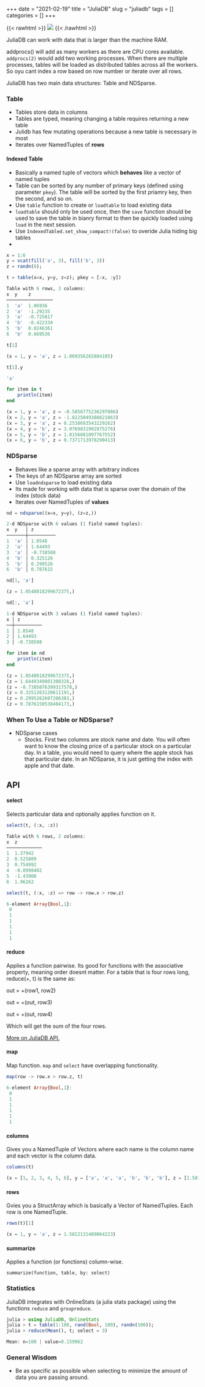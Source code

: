 +++ 
date = "2021-02-19"
title = "JuliaDB"
slug = "juliadb"
tags = []
categories = []
+++

{{< rawhtml >}}
<img src="/images/julia_db_logo.png" style="max-height: 400px;">
{{< /rawhtml >}}


JuliaDB can work with data that is larger than the machine RAM.

addprocs() will add as many workers as there are CPU cores available. `addprocs(2)` would add two working processes. When there are multiple processes, tables will be loaded as distributed tables across all the workers. So oyu cant index a row based on row number or iterate over all rows.

JuliaDB has two main data structures: Table and NDSparse.

### Table
- Tables store data in columns
- Tables are typed, meaning changing a table requires returning a new table
- Julidb has few mutating operations because a new table is necessary in most
- Iterates over NamedTuples of __rows__

#### Indexed Table
- Basically a named tuple of vectors which __behaves__ like a vector of named tuples
- Table can be sorted by any number of primary keys (defined using parameter `pkey`). The table will be sorted by the first priamry key, then the second, and so on.
- Use `table` function to create or `loadtable` to load existing data
- `loadtable` should only be used once, then the `save` function should be used to save the table in bianry format to then be quickly loaded using `load` in the next session.
- Use `IndexedTabled.set_show_compact!(false)` to overide Julia hiding big tables
-

```julia
x = 1:6
y = vcat(fill('a', 3), fill('b', 3))
z = randn(6);

t = table(x=x, y=y, z=z); pkey = [:x, :y])

Table with 6 rows, 3 columns:
x  y    z
─────────────────
1  'a'  1.06936
2  'a'  -1.29235
3  'a'  -0.725817
4  'b'  -0.422334
5  'b'  0.0246361
6  'b'  0.669536
```
```julia
t[1]

(x = 1, y = 'a', z = 1.069356265804105)
```
```julia
t[1].y

'a'
```
```julia
for item in t
    println(item)
end

(x = 1, y = 'a', z = -0.5856775236297086)
(x = 2, y = 'a', z = -1.8225049388821863)
(x = 3, y = 'a', z = 0.2538693543229162)
(x = 4, y = 'b', z = 3.0769831992975276)
(x = 5, y = 'b', z = 1.0156881097767552)
(x = 6, y = 'b', z = 0.7371713978290413)
```

### NDSparse
- Behaves like a sparse array with arbitrary indices
- The keys of an NDSparse array are sorted
- Use `loadndsparse` to load existing data
- Its made for working with data that is sparse over the domain of the index (stock data)
- Iterates over NamedTuples of __values__

```julia
nd = ndsparse((x=x, y=y), (z=z,))

2-d NDSparse with 6 values (1 field named tuples):
x  y   │ z
───────┼──────────
1  'a' │ 1.0548
2  'a' │ 1.64493
3  'a' │ -0.738508
4  'b' │ 0.325126
5  'b' │ 0.299526
6  'b' │ 0.787615
```
```julia
nd[1, 'a']

(z = 1.0548018299672375,)
```
```julia
nd[:, 'a']

1-d NDSparse with 3 values (1 field named tuples):
x │ z
──┼──────────
1 │ 1.0548
2 │ 1.64493
3 │ -0.738508
```
```julia
for item in nd
    println(item)
end

(z = 1.0548018299672375,)
(z = 1.6449349801308328,)
(z = -0.7385076399317578,)
(z = 0.3251263120611191,)
(z = 0.2995262607206383,)
(z = 0.7876150538404173,)
```


### When To Use a Table or NDSparse?
- NDSparse cases
    - Stocks. First two columns are stock name and date. You will often want to know the closing price of a particular stock on a particular day. In a table, you would need to query where the apple stock has that particular date. In an NDSparse, it is just getting the index with apple and that date.


## API


#### select

Selects particular data and optionally applies function on it.

```julia
select(t, (:x, :z))

Table with 6 rows, 2 columns:
x  z
─────────────
1  1.37942
2  0.525809
3  0.754992
4  -0.0998402
5  -1.43908
6  1.96262
```
```julia
select(t, (:x, :z) => row -> row.x > row.z)

6-element Array{Bool,1}:
 0
 1
 1
 1
 1
 1
```

#### reduce

Applies a function pairwise. Its good for functions with the associative property, meaning order doesnt matter. For a table that is four rows long, reduce(+, t) is the same as:

out = +(row1, row2)

out = +(out, row3)

out = +(out, row4)

Which will get the sum of the four rows.

[More on JuliaDB API.](https://juliadb.juliadata.org/latest/api/)


#### map

Map function. `map` and `select` have overlapping functionality.

```julia
map(row -> row.x > row.z, t)

6-element Array{Bool,1}:
 0
 1
 1
 1
 1
 1
````

#### columns

Gives you a NamedTuple of Vectors where each name is the column name and each vector is the column data.

```julia
columns(t)

(x = [1, 2, 3, 4, 5, 6], y = ['a', 'a', 'a', 'b', 'b', 'b'], z = [1.5812131489064223, -0.5545552318128536, -0.5490833373597503, 0.291760065744581, -1.411530524868723, -1.449557749618286])
```

#### rows

Gvies you a StructArray which is basically a Vector of NamedTuples. Each row is one NamedTuple.

```julia
rows(t)[1]

(x = 1, y = 'a', z = 1.5812131489064223)
```

#### summarize

Applies a function (or functions) column-wise. 

`summarize(function, table, by: select)`




### Statistics
JuliaDB integrates with OnlineStats (a julia stats package) using the functions `reduce` and `groupreduce`.

```julia
julia > using JuliaDB, OnlineStats
julia > t = table(1:100, rand(Bool, 100), randn(100));
julia > reduce(Mean(), t; select = 3)

Mean: n=100 | value=0.159962
```

### General Wisdom
- Be as specific as possible when selecting to minimize the amount of data you are passing around.


